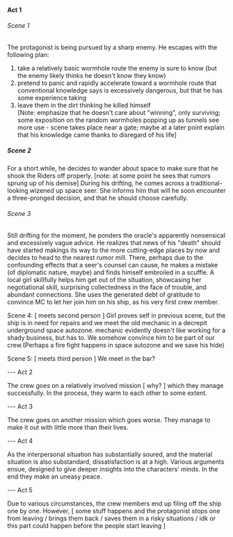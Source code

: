 #### Act 1

###### Scene 1

The protagonist is being pursued by a sharp enemy. He escapes with the following plan:  

1) take a relatively basic wormhole route the enemy is sure to know (but the enemy likely thinks he doesn't know they know)  
2) pretend to panic and rapidly accelerate toward a wormhole route that conventional knowledge says is excessively dangerous, but that he has some experience taking  
3) leave them in the dirt thinking he killed himself  
   [Note: emphasize that he doesn't care about "winning", only surviving; some exposition on the random wormholes popping up as tunnels see more use - scene takes place near a gate; maybe at a later point explain that his knowledge  came thanks to disregard of his life]

##### Scene 2

For a short while, he decides to wander about space to make sure that he shook the Riders off properly. [note: at some point he sees that rumors sprung up of his demise] During his drifting, he comes across a traditional-looking wizened up space seer. She informs him that will he soon encounter a three-pronged decision, and that he should choose carefully. 

###### Scene 3

Still drifting for the moment, he ponders the oracle's apparently nonsensical and excessively vague advice. He realizes that news of his "death" should have started makings its way to the more cutting-edge places by now and decides to head to the nearest rumor mill. There, perhaps due to the confounding effects that a seer's counsel can cause, he makes a mistake (of diplomatic nature, maybe) and finds himself embroiled in a scuffle. A local girl skillfully helps him get out of the situation, showcasing her negotiational skill, surprising collectedness in the face of trouble, and abundant connections. She uses the generated debt of gratitude to convince MC to let her join him on his ship, as his very first crew member.

Scene 4: [ meets second person ] Girl proves self in previous scene, but the ship is in need for repairs and we meet the old mechanic in a decrepit underground space autozone. mechanic evidently doesn't like working for a shady business, but has to. We somehow convince him to be part of our crew.(Perhaps a fire fight happens in space autozone and we save his hide)

Scene 5: [ meets third person ] We meet in the bar?

--- Act 2

The crew goes on a relatively involved mission [ why? ] which they manage successfully. In the process, they warm to each other to some extent.

--- Act 3

The crew goes on another mission which goes worse. They manage to make it out with little more than their lives.

--- Act 4

As the interpersonal situation has substantially soured, and the material situation is also substandard, dissatisfaction is at a high. Various arguments ensue, designed to give deeper insights into the characters' minds. In the end they make an uneasy peace.

--- Act 5

Due to various circumstances, the crew members end up filing off the ship one by one. However, [ some stuff happens and the protagonist stops one from leaving / brings them back / saves them in a risky situations / idk or this part could happen before the people start leaving ]